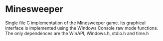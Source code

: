 # Minesweeper
Single file C implementation of the Minesweeper game. Its graphical interface is implemented using the Windows Console raw mode functions. The only dependences are the WinAPI, Windows.h, stdio.h and time.h
